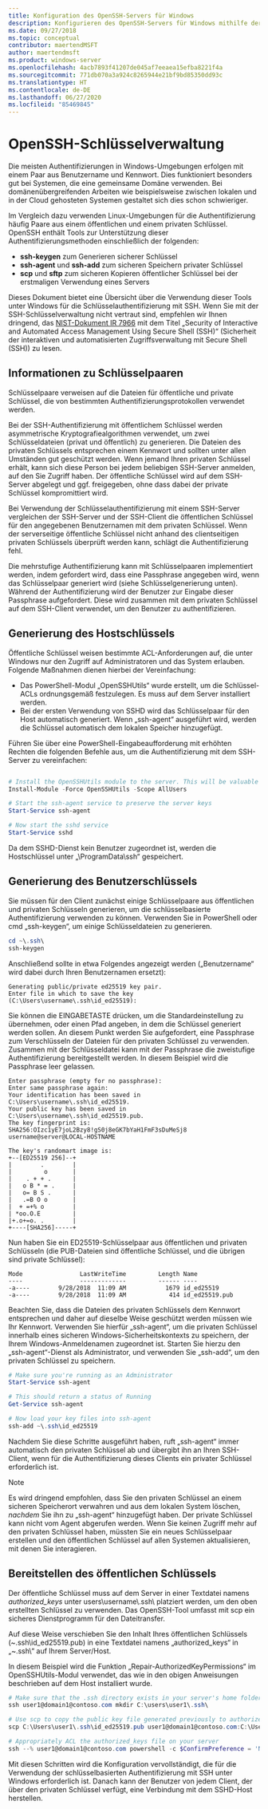 ```yaml
---
title: Konfiguration des OpenSSH-Servers für Windows
description: Konfigurieren des OpenSSH-Servers für Windows mithilfe der Windows-Tools oder PowerShell.
ms.date: 09/27/2018
ms.topic: conceptual
contributor: maertendMSFT
author: maertendmsft
ms.product: windows-server
ms.openlocfilehash: 4acb7893f41207de045af7eeaea15efba8221f4a
ms.sourcegitcommit: 771db070a3a924c8265944e21bf9bd85350dd93c
ms.translationtype: HT
ms.contentlocale: de-DE
ms.lasthandoff: 06/27/2020
ms.locfileid: "85469845"
---
```

# <a name="openssh-key-management"></a>OpenSSH-Schlüsselverwaltung

Die meisten Authentifizierungen in Windows-Umgebungen erfolgen mit einem Paar aus Benutzername und Kennwort.
Dies funktioniert besonders gut bei Systemen, die eine gemeinsame Domäne verwenden.
Bei domänenübergreifenden Arbeiten wie beispielsweise zwischen lokalen und in der Cloud gehosteten Systemen gestaltet sich dies schon schwieriger.

Im Vergleich dazu verwenden Linux-Umgebungen für die Authentifizierung häufig Paare aus einem öffentlichen und einem privaten Schlüssel.
OpenSSH enthält Tools zur Unterstützung dieser Authentifizierungsmethoden einschließlich der folgenden:

* __ssh-keygen__ zum Generieren sicherer Schlüssel
* __ssh-agent__ und __ssh-add__ zum sicheren Speichern privater Schlüssel
* __scp__ und __sftp__ zum sicheren Kopieren öffentlicher Schlüssel bei der erstmaligen Verwendung eines Servers

Dieses Dokument bietet eine Übersicht über die Verwendung dieser Tools unter Windows für die Schlüsselauthentifizierung mit SSH.
Wenn Sie mit der SSH-Schlüsselverwaltung nicht vertraut sind, empfehlen wir Ihnen dringend, das [NIST-Dokument IR 7966](http://nvlpubs.nist.gov/nistpubs/ir/2015/NIST.IR.7966.pdf) mit dem Titel „Security of Interactive and Automated Access Management Using Secure Shell (SSH)“ (Sicherheit der interaktiven und automatisierten Zugriffsverwaltung mit Secure Shell (SSH)) zu lesen.

## <a name="about-key-pairs"></a>Informationen zu Schlüsselpaaren

Schlüsselpaare verweisen auf die Dateien für öffentliche und private Schlüssel, die von bestimmten Authentifizierungsprotokollen verwendet werden.

Bei der SSH-Authentifizierung mit öffentlichem Schlüssel werden asymmetrische Kryptografiealgorithmen verwendet, um zwei Schlüsseldateien (privat und öffentlich) zu generieren. Die Dateien des privaten Schlüssels entsprechen einem Kennwort und sollten unter allen Umständen gut geschützt werden. Wenn jemand Ihren privaten Schlüssel erhält, kann sich diese Person bei jedem beliebigen SSH-Server anmelden, auf den Sie Zugriff haben. Der öffentliche Schlüssel wird auf dem SSH-Server abgelegt und ggf. freigegeben, ohne dass dabei der private Schlüssel kompromittiert wird.

Bei Verwendung der Schlüsselauthentifizierung mit einem SSH-Server vergleichen der SSH-Server und der SSH-Client die öffentlichen Schlüssel für den angegebenen Benutzernamen mit dem privaten Schlüssel. Wenn der serverseitige öffentliche Schlüssel nicht anhand des clientseitigen privaten Schlüssels überprüft werden kann, schlägt die Authentifizierung fehl.

Die mehrstufige Authentifizierung kann mit Schlüsselpaaren implementiert werden, indem gefordert wird, dass eine Passphrase angegeben wird, wenn das Schlüsselpaar generiert wird (siehe Schlüsselgenerierung unten).
Während der Authentifizierung wird der Benutzer zur Eingabe dieser Passphrase aufgefordert. Diese wird zusammen mit dem privaten Schlüssel auf dem SSH-Client verwendet, um den Benutzer zu authentifizieren.

## <a name="host-key-generation"></a>Generierung des Hostschlüssels

Öffentliche Schlüssel weisen bestimmte ACL-Anforderungen auf, die unter Windows nur den Zugriff auf Administratoren und das System erlauben.
Folgende Maßnahmen dienen hierbei der Vereinfachung:

* Das PowerShell-Modul „OpenSSHUtils“ wurde erstellt, um die Schlüssel-ACLs ordnungsgemäß festzulegen. Es muss auf dem Server installiert werden.
* Bei der ersten Verwendung von SSHD wird das Schlüsselpaar für den Host automatisch generiert. Wenn „ssh-agent“ ausgeführt wird, werden die Schlüssel automatisch dem lokalen Speicher hinzugefügt.

Führen Sie über eine PowerShell-Eingabeaufforderung mit erhöhten Rechten die folgenden Befehle aus, um die Authentifizierung mit dem SSH-Server zu vereinfachen:

```powershell

# Install the OpenSSHUtils module to the server. This will be valuable when deploying user keys.
Install-Module -Force OpenSSHUtils -Scope AllUsers

# Start the ssh-agent service to preserve the server keys
Start-Service ssh-agent

# Now start the sshd service
Start-Service sshd
```

Da dem SSHD-Dienst kein Benutzer zugeordnet ist, werden die Hostschlüssel unter „\ProgramData\ssh“ gespeichert.

## <a name="user-key-generation"></a>Generierung des Benutzerschlüssels

Sie müssen für den Client zunächst einige Schlüsselpaare aus öffentlichen und privaten Schlüsseln generieren, um die schlüsselbasierte Authentifizierung verwenden zu können.
Verwenden Sie in PowerShell oder cmd „ssh-keygen“, um einige Schlüsseldateien zu generieren.

```powershell
cd ~\.ssh\
ssh-keygen
```

Anschließend sollte in etwa Folgendes angezeigt werden („Benutzername“ wird dabei durch Ihren Benutzernamen ersetzt):

```
Generating public/private ed25519 key pair.
Enter file in which to save the key (C:\Users\username\.ssh\id_ed25519):
```

Sie können die EINGABETASTE drücken, um die Standardeinstellung zu übernehmen, oder einen Pfad angeben, in dem die Schlüssel generiert werden sollen.
An diesem Punkt werden Sie aufgefordert, eine Passphrase zum Verschlüsseln der Dateien für den privaten Schlüssel zu verwenden.
Zusammen mit der Schlüsseldatei kann mit der Passphrase die zweistufige Authentifizierung bereitgestellt werden.
In diesem Beispiel wird die Passphrase leer gelassen.

```
Enter passphrase (empty for no passphrase):
Enter same passphrase again:
Your identification has been saved in C:\Users\username\.ssh\id_ed25519.
Your public key has been saved in C:\Users\username\.ssh\id_ed25519.pub.
The key fingerprint is:
SHA256:OIzc1yE7joL2Bzy8!gS0j8eGK7bYaH1FmF3sDuMeSj8 username@server@LOCAL-HOSTNAME

The key's randomart image is:
+--[ED25519 256]--+
|        .        |
|         o       |
|    . + + .      |
|   o B * = .     |
|   o= B S .      |
|   .=B O o       |
|  + =+% o        |
| *oo.O.E         |
|+.o+=o. .        |
+----[SHA256]-----+
```

Nun haben Sie ein ED25519-Schlüsselpaar aus öffentlichen und privaten Schlüsseln (die PUB-Dateien sind öffentliche Schlüssel, und die übrigen sind private Schlüssel):

```
Mode                LastWriteTime         Length Name
----                -------------         ------ ----
-a----        9/28/2018  11:09 AM           1679 id_ed25519
-a----        9/28/2018  11:09 AM            414 id_ed25519.pub
```

Beachten Sie, dass die Dateien des privaten Schlüssels dem Kennwort entsprechen und daher auf dieselbe Weise geschützt werden müssen wie Ihr Kennwort.
Verwenden Sie hierfür „ssh-agent“, um die privaten Schlüssel innerhalb eines sicheren Windows-Sicherheitskontexts zu speichern, der Ihrem Windows-Anmeldenamen zugeordnet ist.
Starten Sie hierzu den „ssh-agent“-Dienst als Administrator, und verwenden Sie „ssh-add“, um den privaten Schlüssel zu speichern.

```powershell
# Make sure you're running as an Administrator
Start-Service ssh-agent

# This should return a status of Running
Get-Service ssh-agent

# Now load your key files into ssh-agent
ssh-add ~\.ssh\id_ed25519

```

Nachdem Sie diese Schritte ausgeführt haben, ruft „ssh-agent“ immer automatisch den privaten Schlüssel ab und übergibt ihn an Ihren SSH-Client, wenn für die Authentifizierung dieses Clients ein privater Schlüssel erforderlich ist.

> [!NOTE]
> Es wird dringend empfohlen, dass Sie den privaten Schlüssel an einem sicheren Speicherort verwahren und aus dem lokalen System löschen, *nachdem* Sie ihn zu „ssh-agent“ hinzugefügt haben.
> Der private Schlüssel kann nicht vom Agent abgerufen werden.
> Wenn Sie keinen Zugriff mehr auf den privaten Schlüssel haben, müssten Sie ein neues Schlüsselpaar erstellen und den öffentlichen Schlüssel auf allen Systemen aktualisieren, mit denen Sie interagieren.

## <a name="deploying-the-public-key"></a>Bereitstellen des öffentlichen Schlüssels

Der öffentliche Schlüssel muss auf dem Server in einer Textdatei namens *authorized_keys* unter users\username\\.ssh\\ platziert werden, um den oben erstellten Schlüssel zu verwenden.
Das OpenSSH-Tool umfasst mit scp ein sicheres Dienstprogramm für den Dateitransfer.

Auf diese Weise verschieben Sie den Inhalt Ihres öffentlichen Schlüssels (~\.ssh\id_ed25519.pub) in eine Textdatei namens „authorized_keys“ in „~\.ssh\“ auf Ihrem Server/Host.

In diesem Beispiel wird die Funktion „Repair-AuthorizedKeyPermissions“ im OpenSSHUtils-Modul verwendet, das wie in den obigen Anweisungen beschrieben auf dem Host installiert wurde.

```powershell
# Make sure that the .ssh directory exists in your server's home folder
ssh user1@domain1@contoso.com mkdir C:\users\user1\.ssh\

# Use scp to copy the public key file generated previously to authorized_keys on your server
scp C:\Users\user1\.ssh\id_ed25519.pub user1@domain1@contoso.com:C:\Users\user1\.ssh\authorized_keys

# Appropriately ACL the authorized_keys file on your server
ssh --% user1@domain1@contoso.com powershell -c $ConfirmPreference = 'None'; Repair-AuthorizedKeyPermission C:\Users\user1\.ssh\authorized_keys
```

Mit diesen Schritten wird die Konfiguration vervollständigt, die für die Verwendung der schlüsselbasierten Authentifizierung mit SSH unter Windows erforderlich ist.
Danach kann der Benutzer von jedem Client, der über den privaten Schlüssel verfügt, eine Verbindung mit dem SSHD-Host herstellen.
